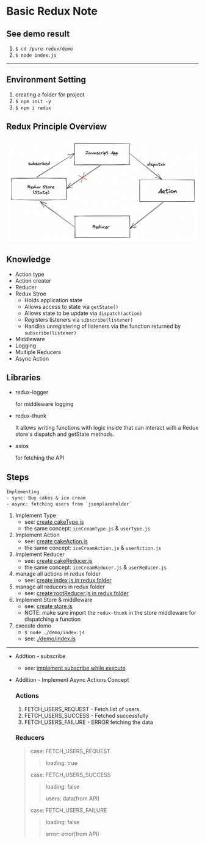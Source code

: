 # Basic Redux Note

## See demo result

1. `$ cd /pure-redux/demo`
2. `$ node index.js`

---

## Environment Setting

1. creating a folder for project
2. `$ npm init -y`
3. `$ npm i redux`

## Redux Principle Overview
![Redux Principle Overview](../assets/redux-principle-overview.png)

## Knowledge

- Action type
- Action creater
- Reducer
- Redux Stroe
    - Holds application state
    - Allows access to state via `getState()`
    - Allows state to be update via `dispatch(action)`
    - Registers listeners via `sibscribe(listener)`
    - Handles unregistering of listeners via the function returned by `subscribe(listener)`
- Middleware
- Logging
- Multiple Reducers
- Async Action

## Libraries

- redux-logger
    
    for middleware logging

- redux-thunk

    It allows writing functions with logic inside that can interact with a Redux store's dispatch and getState methods.

- axios

    for fetching the API

## Steps
```
Implementing
- sync: Buy cakes & ice cream
- async: fetching users from `jsonplaceholder`
```

1. Implement Type
    - see: [create cakeType.js](./demo/redux/cake/cakeType.js)
    - the same concept: `iceCreamType.js` & `userType.js`
2. Implement Action
    - see: [create cakeAction.js](./demo/redux/cake/cakeAction.js)
    - the same concept: `iceCreamAction.js` & `userAction.js`
3. Implement Reducer
    - see: [create cakeReducer.js](./demo/redux/cake/cakeReducer.js)
    - the same concept: `iceCreamReducer.js` & `userReducer.js`
4. manage all actions in redux folder
    - see: [create index.js in redux folder](./demo/redux/index.js)
5. manage all reducers in redux folder
    - see: [create rootReducer.js in redux folder](./demo/redux/rootReducer.js)
6. Implement Store & middleware
    - see: [create store.js](./demo/redux/store.js)
    - NOTE: make sure import the `redux-thunk` in the store middleware for dispatching a function
7. execute demo
    - `$ node ./demo/index.js`
    - see: [./demo/index.js](./demo/index.js)
---
- Addtion - subscribe
    - see: [implement subscribe while execute](./demo/index.js)
- Addition - Implement Async Actions Concept
    ### Actions
    1. FETCH_USERS_REQUEST - Fetch list of users
    2. FETCH_USERS_SUCCESS - Fetched successfully
    3. FETCH_USERS_FAILURE - ERROR fetching the data

    ### Reducers
    > case: FETCH_USERS_REQUEST
    > > loading: true
    >
    > case: FETCH_USERS_SUCCESS
    > > loading: false
    > > 
    > > users: data(from API)
    >
    > case: FETCH_USERS_FAILURE
    > > loading: false
    > >
    > > error: error(from API)
